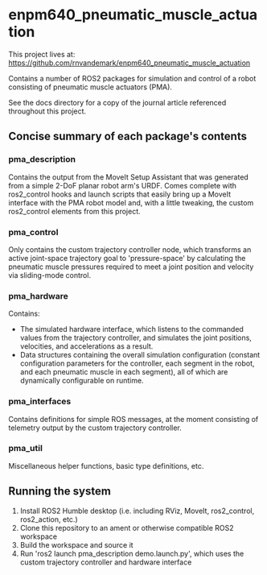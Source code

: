 # enpm640_pneumatic_muscle_actuation

This project lives at:
https://github.com/rnvandemark/enpm640_pneumatic_muscle_actuation

Contains a number of ROS2 packages for simulation and control of a robot
consisting of pneumatic muscle actuators (PMA).

See the docs directory for a copy of the journal article referenced throughout
this project.

## Concise summary of each package's contents

### pma_description

Contains the output from the MoveIt Setup Assistant that was generated from a
simple 2-DoF planar robot arm's URDF. Comes complete with ros2_control hooks
and launch scripts that easily bring up a MoveIt interface with the PMA robot
model and, with a little tweaking, the custom ros2_control elements from this
project.

### pma_control

Only contains the custom trajectory controller node, which transforms an active
joint-space trajectory goal to 'pressure-space' by calculating the pneumatic
muscle pressures required to meet a joint position and velocity via
sliding-mode control.

### pma_hardware

Contains:
* The simulated hardware interface, which listens to the commanded values from
  the trajectory controller, and simulates the joint positions, velocities, and
  accelerations as a result.
* Data structures containing the overall simulation configuration (constant
  configuration parameters for the controller, each segment in the robot, and
  each pneumatic muscle in each segment), all of which are dynamically
  configurable on runtime.

### pma_interfaces

Contains definitions for simple ROS messages, at the moment consisting of
telemetry output by the custom trajectory controller.

### pma_util

Miscellaneous helper functions, basic type definitions, etc.

## Running the system

1. Install ROS2 Humble desktop (i.e. including RViz, MoveIt, ros2_control,
   ros2_action, etc.)
2. Clone this repository to an ament or otherwise compatible ROS2 workspace
3. Build the workspace and source it
4. Run 'ros2 launch pma_description demo.launch.py', which uses the custom
   trajectory controller and hardware interface
